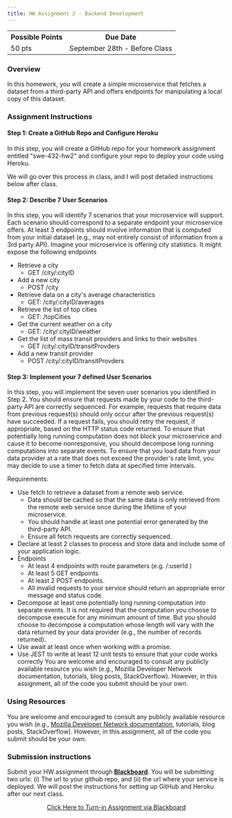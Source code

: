 ```yaml
---
title: HW Assignment 2 - Backend Development 
---
```


<table style="margin-left:auto; margin-right:auto;">
  <tr>
    <th>Possible Points</th>
    <th>Due Date</th> 
  </tr>
  <tr>
    <td>50 pts</td>
    <td>September 28th - Before Class</td>
  </tr>
</table>

### Overview
 
In this homework, you will create a simple microservice that fetches a dataset from a third-party API and offers endpoints for manipulating a local copy of this dataset.
 
### Assignment Instructions
 
#### Step 1: Create a GitHub Repo and Configure Heroku

In this step, you will create a GitHub repo for your homework assignment entitled "swe-432-hw2" and configure your repo to deploy your code using Heroku.

We will go over this process in class, and I will post detailed instructions below after class.
 
#### Step 2: Describe 7 User Scenarios

In this step, you will identify 7 scenarios that your microservice will support. Each scenario should correspond to a separate endpoint your microservice offers. At least 3 endpoints should involve information that is computed from your initial dataset (e.g., may not entirely consist of information from a 3rd party API). 
Imagine your microservice is offering city statistics. It might expose the following endpoints

*  Retrieve a city
	* GET /city/:cityID   
* Add a new city 
	* POST /city   
* Retrieve data on a city's average characteristics
	* GET: /city/:cityID/averages
* Retrieve the list of top cities
	* GET: /topCities    
* Get the current weather on a city
	* GET: /city/:cityID/weather
* Get the list of mass transit providers and links to their websites
	* GET /city/:cityID/transitProvders 
* Add a new transit provider
	* POST /city/:cityID/transitProvders 

 
#### Step 3: Implement your 7 defined User Scenarios

In this step, you will implement the seven user scenarios you identified in Step 2. You should ensure that requests made by your code to the third-party API are correctly sequenced. For example, requests that require data from previous request(s) should only occur after the previous request(s) have succeeded. If a request fails, you should retry the request, if appropriate, based on the HTTP status code returned. To ensure that potentially long running computation does not block your microservice and cause it to become nonresponsive, you should decompose long running computations into separate events. To ensure that you load data from your data provider at a rate that does not exceed the provider's rate limit, you may decide to use a timer to fetch data at specified time intervals.
 
Requirements:

* Use fetch to retrieve a dataset from a remote web service.
	* Data should be cached so that the same data is only retrieved from the remote web service once during the lifetime of your microservice.
	* You should handle at least one potential error generated by the third-party API.
	* Ensure all fetch requests are correctly sequenced.
* Declare at least 2 classes to process and store data and include some of your application logic.
* Endpoints
	* At least 4 endpoints with route parameters (e.g. /:userId )
	* At least 5 GET endpoints
	* At least 2 POST endpoints.
	* All invalid requests to your service should return an appropriate error message and status code.
* Decompose at least one potentially long running computation into separate events. It is not required that the computation you choose to decompose execute for any minimum amount of time. But you should choose to decompose a computation whose length will vary with the data returned by your data provider (e.g., the number of records returned).
* Use await at least once when working with a promise.
* Use JEST to write at least 12 unit tests to ensure that your code works correctly
You are welcome and encouraged to consult any publicly available resource you wish (e.g., Mozilla Developer Network documentation, tutorials, blog posts, StackOverflow). However, in this assignment, all of the code you submit should be your own.

### Using Resources
 
You are welcome and encouraged to consult any publicly available resource you wish (e.g., [Mozilla Developer Network documentation](https://developer.mozilla.org/en-US/), tutorials, blog posts, StackOverflow). However, in this assignment, all of the code you submit should be your own.
 
### Submission instructions

Submit your HW assignment through [**Blackboard**](https://mymasonportal.gmu.edu). You will be submitting two urls: (i) The url to your github repo, and (ii) the url where your service is deployed. We will post the instructions for setting up GitHub and Heroku after our next class.

<style type="text/css">
.center {
  display: block;
  margin-left: auto;
  margin-right: auto;
}
</style>

<div style="text-align: center;">
<a href="https://replit.com/team/SWE-432-F21/HW1-Assignment" title="Click Here to turn in Assignment via Blackboard" class="md-button md-button--primary"> Click Here to Turn-in Assignment via Blackboard</a>
</div>